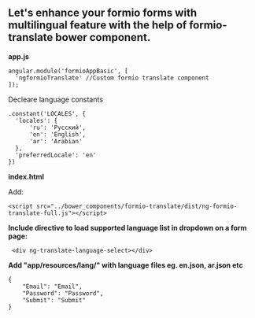 Let's enhance your formio forms with multilingual feature with the help of formio-translate bower component.
--------------------------------------------------------------------------------------------------------------------
**app.js**
```
angular.module('formioAppBasic', [
  'ngformioTranslate' //Custom formio translate component
]);
```
Decleare language constants
```
.constant('LOCALES', {
  'locales': {
      'ru': 'Русский',
      'en': 'English',
      'ar': 'Arabian'
  },
  'preferredLocale': 'en'
})
```

**index.html**

Add:
```
<script src="../bower_components/formio-translate/dist/ng-formio-translate-full.js"></script>
```

**Include directive to load supported language list in dropdown on a form page:**
```
 <div ng-translate-language-select></div>
```

**Add "app/resources/lang/" with language files eg. en.json, ar.json etc**
```
{
    "Email": "Email",
    "Password": "Password",
    "Submit": "Submit"
}
```